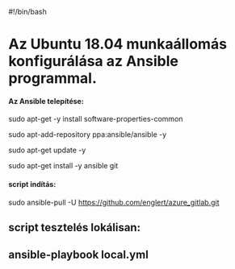 #!/bin/bash

# Az Ubuntu 18.04 munkaállomás konfigurálása az Ansible programmal.

#### Az Ansible telepítése:

sudo apt-get -y install software-properties-common

sudo apt-add-repository ppa:ansible/ansible -y

sudo apt-get update -y

sudo apt-get install -y ansible git

#### script indítás:

sudo ansible-pull -U https://github.com/englert/azure_gitlab.git

## script tesztelés lokálisan:
## ansible-playbook  local.yml

